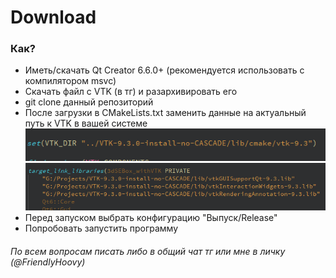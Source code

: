 # Download
### Как?
- Иметь/скачать Qt Creator 6.6.0+ (рекомендуется использовать с компилятором msvc)
- Скачать файл с VTK (в тг) и разархивировать его
- git clone данный репозиторий
- После загрузки в CMakeLists.txt заменить данные на актуальный путь к VTK в вашей системе
![](pics/1.png)
![](pics/2.png)
- Перед запуском выбрать конфигурацию "Выпуск/Release"
- Попробовать запустить программу

###### По всем вопросам писать либо в общий чат тг или мне в личку (*@FriendlyHoovy*)
